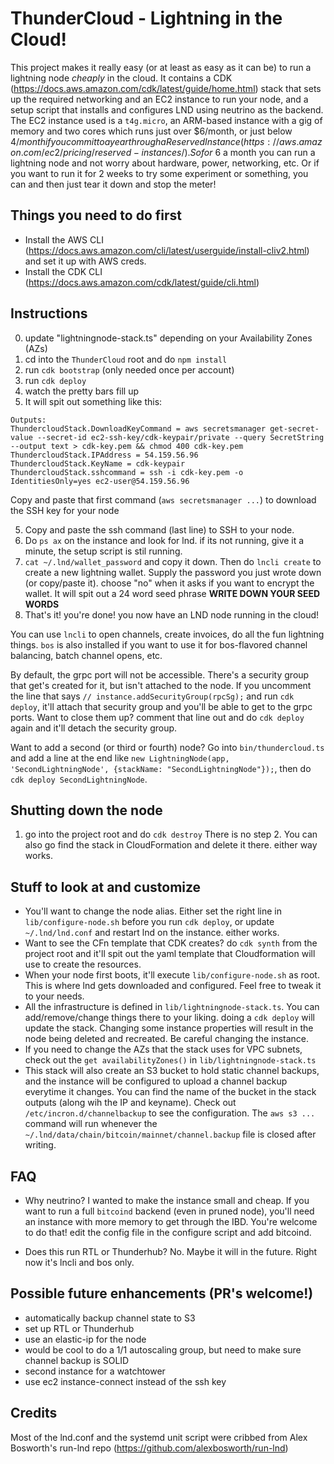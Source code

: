 # ThunderCloud - Lightning in the Cloud!
This project makes it really easy (or at least as easy as it can be) to run a lightning node *cheaply* in the cloud. It contains a CDK (https://docs.aws.amazon.com/cdk/latest/guide/home.html) stack that sets up the required networking and an EC2 instance to run your node, and a setup script that installs and configures LND using neutrino as the backend. The EC2 instance used is a `t4g.micro`, an ARM-based instance with a gig of memory and two cores which runs just over $6/month, or just below $4/month if you commit to a year through a Reserved Instance (https://aws.amazon.com/ec2/pricing/reserved-instances/). So for ~$6 a month you can run a lightning node and not worry about hardware, power, networking, etc. Or if you want to run it for 2 weeks to try some experiment or something, you can and then just tear it down and stop the meter!

## Things you need to do first
- Install the AWS CLI (https://docs.aws.amazon.com/cli/latest/userguide/install-cliv2.html) and set it up with AWS creds.
- Install the CDK CLI (https://docs.aws.amazon.com/cdk/latest/guide/cli.html)

## Instructions
0. update "lightningnode-stack.ts" depending on your Availability Zones (AZs)
1. cd into the `ThunderCloud` root and do `npm install`
2. run `cdk bootstrap` (only needed once per account)
3. run `cdk deploy`
4. watch the pretty bars fill up
5. It will spit out something like this:
```
Outputs:
ThundercloudStack.DownloadKeyCommand = aws secretsmanager get-secret-value --secret-id ec2-ssh-key/cdk-keypair/private --query SecretString --output text > cdk-key.pem && chmod 400 cdk-key.pem
ThundercloudStack.IPAddress = 54.159.56.96
ThundercloudStack.KeyName = cdk-keypair
ThundercloudStack.sshcommand = ssh -i cdk-key.pem -o IdentitiesOnly=yes ec2-user@54.159.56.96
```
Copy and paste that first command (`aws secretsmanager ...`) to download the SSH key for your node

5. Copy and paste the ssh command (last line) to SSH to your node. 
6. Do `ps ax` on the instance and look for lnd. if its not running, give it a minute, the setup script is stil running. 
7. `cat ~/.lnd/wallet_password` and copy it down. Then do `lncli create` to create a new lightning wallet. Supply the password you just wrote down (or copy/paste it). choose "no" when it asks if you want to encrypt the wallet. It will spit out a 24 word seed phrase **WRITE DOWN YOUR SEED WORDS**
8. That's it! you're done! you now have an LND node running in the cloud!

You can use `lncli` to open channels, create invoices, do all the fun lightning things. `bos` is also installed if you want to use it for bos-flavored channel balancing, batch channel opens, etc.

By default, the grpc port will not be accessible. There's a security group that get's created for it, but isn't attached to the node. If you uncomment the line that says `// instance.addSecurityGroup(rpcSg);` and run `cdk deploy`, it'll attach that security group and you'll be able to get to the grpc ports. Want to close them up? comment that line out and do `cdk deploy` again and it'll detach the security group.

Want to add a second (or third or fourth) node? Go into `bin/thundercloud.ts` and add a line at the end like `new LightningNode(app, 'SecondLightningNode', {stackName: "SecondLightningNode"});`, then do `cdk deploy SecondLightningNode`. 


## Shutting down the node
1. go into the project root and do `cdk destroy`
There is no step 2. You can also go find the stack in CloudFormation and delete it there. either way works.

## Stuff to look at and customize
- You'll want to change the node alias. Either set the right line in `lib/configure-node.sh` before you run `cdk deploy`, or update `~/.lnd/lnd.conf` and restart lnd on the instance. either works.
- Want to see the CFn template that CDK creates? do `cdk synth` from the project root and it'll spit out the yaml template that Cloudformation will use to create the resources.
- When your node first boots, it'll execute `lib/configure-node.sh` as root. This is where lnd gets downloaded and configured. Feel free to tweak it to your needs.
- All the infrastructure is defined in `lib/lightningnode-stack.ts`. You can add/remove/change things there to your liking. doing a `cdk deploy` will update the stack. Changing some instance properties will result in the node being deleted and recreated. Be careful changing the instance.
- If you need to change the AZs that the stack uses for VPC subnets, check out the `get availabilityZones()` in `lib/lightningnode-stack.ts`
- This stack will also create an S3 bucket to hold static channel backups, and the instance will be configured to upload a channel backup everytime it changes. You can find the name of the bucket in the stack outputs (along wih the IP and keyname). Check out `/etc/incron.d/channelbackup` to see the configuration. The `aws s3 ...` command will run whenever the `~/.lnd/data/chain/bitcoin/mainnet/channel.backup` file is closed after writing.

## FAQ
- Why neutrino?
I wanted to make the instance small and cheap. If you want to run a full `bitcoind` backend (even in pruned node), you'll need an instance with more memory to get through the IBD. You're welcome to do that! edit the config file in the configure script and add bitcoind. 

- Does this run RTL or Thunderhub?
No. Maybe it will in the future. Right now it's lncli and bos only.

## Possible future enhancements (PR's welcome!)
- automatically backup channel state to S3
- set up RTL or Thunderhub
- use an elastic-ip for the node
- would be cool to do a 1/1 autoscaling group, but need to make sure channel backup is SOLID
- second instance for a watchtower
- use ec2 instance-connect instead of the ssh key

## Credits
Most of the lnd.conf and the systemd unit script were cribbed from Alex Bosworth's run-lnd repo (https://github.com/alexbosworth/run-lnd)

